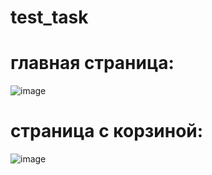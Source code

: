 # test_task

# главная страница:
![image](https://user-images.githubusercontent.com/113787069/232854335-e76c63d4-dba8-4e01-8bbd-60362f046b2e.png)

# страница с корзиной:
![image](https://user-images.githubusercontent.com/113787069/232854514-977e5725-2332-4459-b1e0-a501b2bc419b.png)


